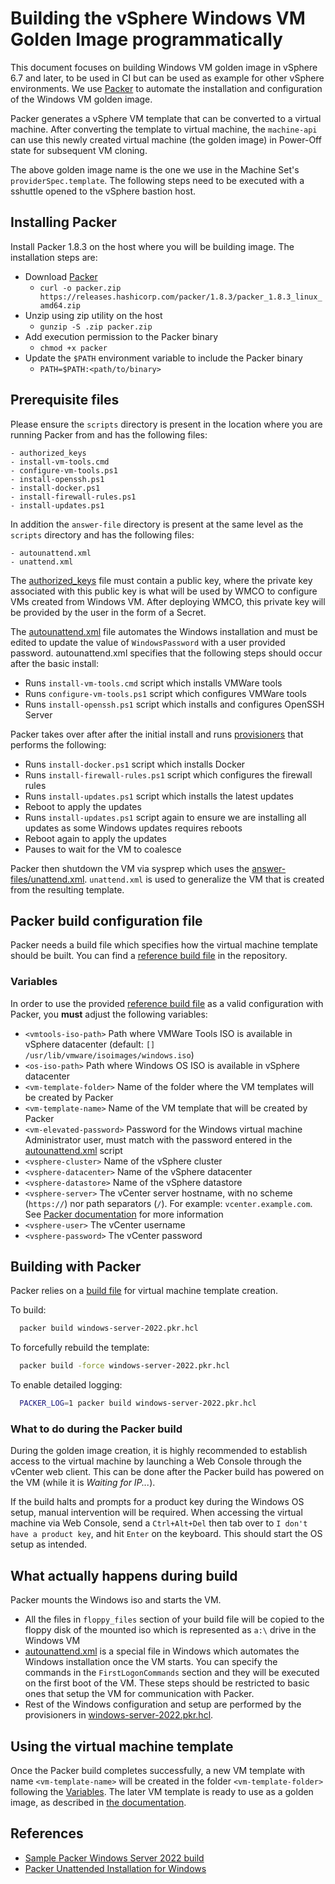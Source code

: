 # Building the vSphere Windows VM Golden Image programmatically

This document focuses on building Windows VM golden image in vSphere 6.7 and later, to be used in CI but can be 
used as example for other vSphere environments. We use [Packer](https://github.com/hashicorp/packer) to automate the
installation and configuration of the Windows VM golden image. 

Packer generates a vSphere VM template that can be converted to a virtual machine. After converting the 
template to virtual machine, the `machine-api` can use this newly created virtual machine (the golden image) in Power-Off state for 
subsequent VM cloning. 

The above golden image name is the one we use in the Machine Set's `providerSpec.template`. The following steps need 
to be executed with a sshuttle opened to the vSphere bastion host.

## Installing Packer

Install Packer 1.8.3 on the host where you will be building image. The installation steps are:

- Download [Packer](https://www.packer.io/downloads)
    - `curl -o packer.zip https://releases.hashicorp.com/packer/1.8.3/packer_1.8.3_linux_amd64.zip`
- Unzip using zip utility on the host
    - `gunzip -S .zip packer.zip`
- Add execution permission to the Packer binary
    - `chmod +x packer`
- Update the `$PATH` environment variable to include the Packer binary
    - `PATH=$PATH:<path/to/binary>`

## Prerequisite files

Please ensure the `scripts` directory is present in the location where you are
running Packer from and has the following files:

    - authorized_keys
    - install-vm-tools.cmd
    - configure-vm-tools.ps1
    - install-openssh.ps1
    - install-docker.ps1
    - install-firewall-rules.ps1
    - install-updates.ps1

In addition the `answer-file` directory is present at the same level as the `scripts` directory and has the following
files:

    - autounattend.xml
    - unattend.xml

The [authorized_keys](scripts/authorized_keys) file must contain a public key, where the private key 
associated with this public key is what will be used by WMCO to configure VMs created from Windows VM. After 
deploying WMCO, this private key will be provided by the user in the form of a Secret.

The [autounattend.xml](scripts/autounattend.xml) file automates the Windows installation and  must be edited to update the
value of `WindowsPassword` with a user provided password. autounattend.xml specifies that the following steps should
occur after the basic install:

- Runs `install-vm-tools.cmd` script which installs VMWare tools
- Runs `configure-vm-tools.ps1` script which configures VMWare tools
- Runs `install-openssh.ps1` script which installs and configures OpenSSH Server

Packer takes over after after the initial install and runs [provisioners](https://www.packer.io/docs/provisioners) that
performs the following:
- Runs `install-docker.ps1` script which installs Docker
- Runs `install-firewall-rules.ps1` script which configures the firewall rules
- Runs `install-updates.ps1` script which installs the latest updates
- Reboot to apply the updates
- Runs `install-updates.ps1` script again to ensure we are installing all updates as some Windows updates requires
  reboots
- Reboot again to apply the updates
- Pauses to wait for the VM to coalesce

Packer then shutdown the VM via sysprep which uses the [answer-files/unattend.xml](unattend.xml). `unattend.xml` is used to
generalize the VM that is created from the resulting template.
## Packer build configuration file

Packer needs a build file which specifies how the virtual machine template should be built. You can find a [reference 
build file](windows-server-2022.pkr.hcl) in the repository.

### Variables

In order to use the provided [reference build file](windows-server-2022.pkr.hcl) as a valid configuration with Packer, you **must** 
adjust the following variables:

- `<vmtools-iso-path>` Path where VMWare Tools ISO is available in vSphere datacenter
  (default: `[] /usr/lib/vmware/isoimages/windows.iso`)
- `<os-iso-path>` Path where Windows OS ISO is available in vSphere datacenter
- `<vm-template-folder>` Name of the folder where the VM templates will be created by Packer
- `<vm-template-name>` Name of the VM template that will be created by Packer
- `<vm-elevated-password>` Password for the Windows virtual machine Administrator user,
   must match with the password entered in the [autounattend.xml](answer-files/autounattend.xml) script
- `<vsphere-cluster>` Name of the vSphere cluster
- `<vsphere-datacenter>` Name of the vSphere datacenter
- `<vsphere-datastore>` Name of the vSphere datastore
- `<vsphere-server>` The vCenter server hostname, with no scheme (`https://`) nor path separators (`/`).
  For example: `vcenter.example.com`.
  See [Packer documentation](https://www.packer.io/docs/builders/vsphere/vsphere-iso) for more information
- `<vsphere-user>` The vCenter username
- `<vsphere-password>` The vCenter password

## Building with Packer

Packer relies on a [build file](windows-server-2022.pkr.hcl) for virtual machine template creation.

To build:
```bash
  packer build windows-server-2022.pkr.hcl
```

To forcefully rebuild the template:
```bash
  packer build -force windows-server-2022.pkr.hcl
```

To enable detailed logging:
```bash
  PACKER_LOG=1 packer build windows-server-2022.pkr.hcl
```

### What to do during the Packer build

During the golden image creation, it is highly recommended to establish access to the virtual machine by launching a
Web Console through the vCenter web client. This can be done after the Packer build has powered on the VM (while it is
*Waiting for IP...*).

If the build halts and prompts for a product key during the Windows OS setup, manual intervention will be required.
When accessing the virtual machine via Web Console, send a `Ctrl+Alt+Del` then tab over to `I don't have a product key`,
and hit `Enter` on the keyboard. This should start the OS setup as intended.

## What actually happens during build

Packer mounts the Windows iso and starts the VM. 
- All the files in `floppy_files` section of your build file will be copied to the floppy disk of the mounted iso 
 which is represented as `a:\` drive in the Windows VM
- [autounattend.xml](answer-files/autounattend.xml) is a special file in Windows which automates the Windows installation
  once the VM starts. You can specify the commands in the `FirstLogonCommands` section and they will be executed on the
  first boot of the VM. These steps should be restricted to basic ones that setup the VM for communication with Packer.
- Rest of the Windows configuration and setup are performed by the provisioners in
  [windows-server-2022.pkr.hcl](windows-server-2022.pkr.hcl).
  
## Using the virtual machine template

Once the Packer build completes successfully, a new VM template with name `<vm-template-name>` will be created in
the folder `<vm-template-folder>` following the [Variables](#variables). The later VM template is ready to use as a
golden image, as described in [the documentation](../vsphere-golden-image.md#9-using-the-virtual-machine-template).

## References
- [Sample Packer Windows Server 2022 build](https://github.com/StefanZ8n/packer-ws2022/blob/main/ws2022.pkr.hcl)
- [Packer Unattended Installation for Windows](https://www.packer.io/guides/automatic-operating-system-installs/autounattend_windows)
